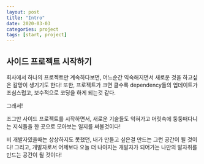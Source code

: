```yaml
---
layout: post
title: "Intro"
date: 2020-03-03
categories: project
tags: [start, project]
---
```


## 사이드 프로젝트 시작하기


회사에서 하나의 프로젝트만 계속하다보면, 어느순간 익숙해지면서 새로운 것을 하고싶은 갈망이 생기기도 한다!
또한, 프로젝트가 크면 클수록 dependency들의 업데이트가 조심스럽고, 보수적으로 코딩을 하게 되는것 같다.

그래서!

조그만 사이드 프로젝트를 시작하면서, 새로운 기술들도 익혀가고 머릿속에 둥둥떠다니는 지식들을 한 곳으로 모아보는 일지를 써볼것이다!

비 개발자였을때는 상상하지도 못했던, 내가 만들고 싶은걸 만드는 그런 공간이 될 것이다!
그리고, 개발자로서 어제보다 오늘 더 나아지는 개발자가 되어가는 나만의 발자취를 만드는 공간이 될 것이다! 